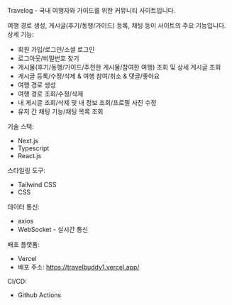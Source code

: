 Travelog -  국내 여행자와 가이드를 위한 커뮤니티 사이트입니다. 

여행 경로 생성, 게시글(후기/동행/가이드) 등록, 채팅 등이 사이트의 주요 기능입니다. 
상세 기능:
  - 회원 가입/로그인/소셜 로그인
  - 로그아웃/비밀번호 찾기
  - 게시물(후기/동행/가이드/추천한 게시물/참여한 여행) 조회 및 상세 게시글 조회
  - 게시글 등록/수정/삭제 & 여행 참여/취소 & 댓글/좋아요
  - 여행 경로 생성
  - 여행 경로 조회/수정/삭제
  - 내 게시글 조회/삭제 및 내 정보 조회/프로필 사진 수정
  - 유저 간 채팅 기능/채팅 목록 조회

기술 스택:
  - Next.js
  - Typescript
  - React.js

스타일링 도구:
  - Tailwind CSS
  - CSS

데이터 통신:
  - axios
  - WebSocket - 실시간 통신

배포 플랫폼:
  - Vercel
  - 배포 주소: https://travelbuddy1.vercel.app/

CI/CD:
  - Github Actions
